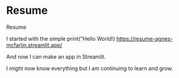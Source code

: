 # Resume
Resume


I started with the simple 
print("Hello World!)
https://resume-agnes-mcfarlin.streamlit.app/

And now I can make an app in Streamlit. 

I might now know everything but I am continuing to learn and grow.


